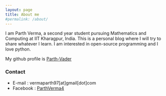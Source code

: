 ```yaml
---
layout: page
title: About me
#permalink: /about/
---
```


I am Parth Verma, a second year student pursuing Mathematics and Computing at IIT Kharagpur, India. This is a personal blog where I will try to share whatever I learn. I am interested in open-source programming and I love python.

My github profile is [Parth-Vader](https://github.com/Parth-Vader)
### Contact

* E-mail : vermaparth97[at]gmail[dot]com
* Facebook : [ParthVerma4](https://www.fb.com/ParthVerma4)
 
